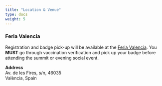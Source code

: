 ```yaml
---
title: "Location & Venue"
type: docs
weight: 5
---
```



### Feria Valencia

Registration and badge pick-up will be available at the
<a href="https://www.feriavalencia.com/en/" rel="noopener noreferrer" target="_blank">Feria Valencia</a>.
You **MUST** go through vaccination verification and pick up your badge before
attending the summit or evening social event.

**Address**<br>
Av. de les Fires, s/n, 46035<br>
València, Spain<br>
